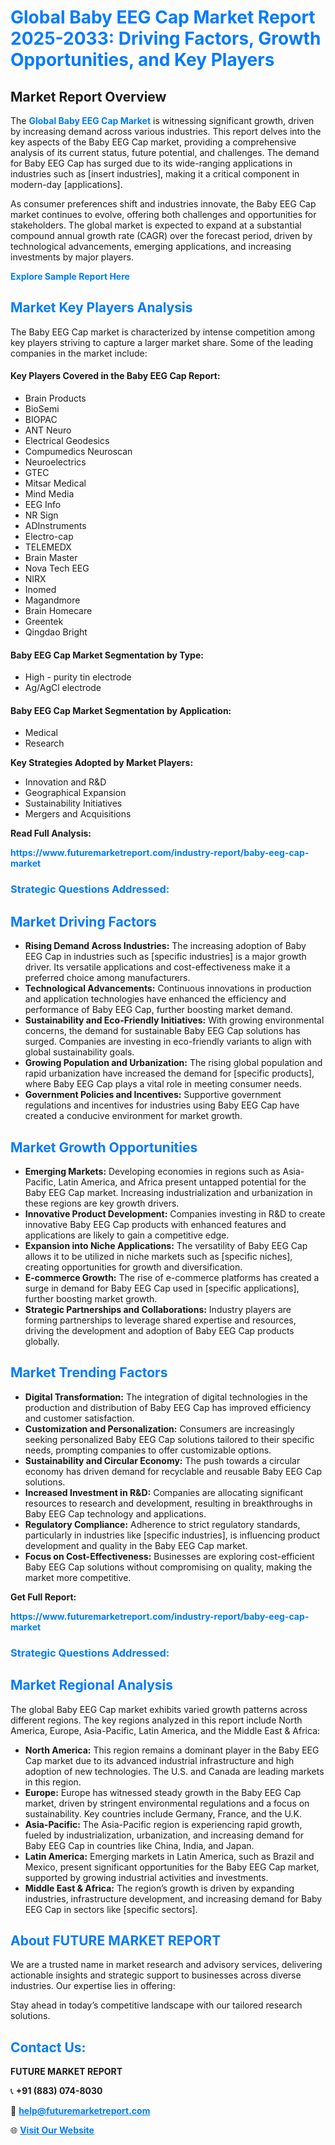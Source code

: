 <h1 style="color: #007BFF;">Global Baby EEG Cap Market Report 2025-2033: Driving Factors, Growth Opportunities, and Key Players</h1>

<section id="overview">
<h2>Market Report Overview</h2>
<p>The <a href="https://www.futuremarketreport.com/industry-report/baby-eeg-cap-market" style="color: #007BFF; text-decoration: none;"><strong>Global Baby EEG Cap Market</strong></a> is witnessing significant growth, driven by increasing demand across various industries. This report delves into the key aspects of the Baby EEG Cap market, providing a comprehensive analysis of its current status, future potential, and challenges. The demand for Baby EEG Cap has surged due to its wide-ranging applications in industries such as [insert industries], making it a critical component in modern-day [applications].</p>
<p>As consumer preferences shift and industries innovate, the Baby EEG Cap market continues to evolve, offering both challenges and opportunities for stakeholders. The global market is expected to expand at a substantial compound annual growth rate (CAGR) over the forecast period, driven by technological advancements, emerging applications, and increasing investments by major players.</p>
</section>

<section id="overview">
<p><a href="https://www.futuremarketreport.com/request-sample/reportId=80443" style="color: #007BFF; text-decoration: none;"><strong>Explore Sample Report Here</strong></a></p>
</section>

<section id="key-players">
<h2 style="color: #007BFF;">Market Key Players Analysis</h2>
<p>The Baby EEG Cap market is characterized by intense competition among key players striving to capture a larger market share. Some of the leading companies in the market include:</p>
<h4>Key Players Covered in the Baby EEG Cap Report:</h4>
<ul><li>Brain Products</li><li>BioSemi</li><li>BIOPAC</li><li>ANT Neuro</li><li>Electrical Geodesics</li><li>Compumedics Neuroscan</li><li>Neuroelectrics</li><li>GTEC</li><li>Mitsar Medical</li><li>Mind Media</li><li>EEG Info</li><li>NR Sign</li><li>ADInstruments</li><li>Electro-cap</li><li>TELEMEDX</li><li>Brain Master</li><li>Nova Tech EEG</li><li>NIRX</li><li>Inomed</li><li>Magandmore</li><li>Brain Homecare</li><li>Greentek</li><li>Qingdao Bright</li></ul>
<h4>Baby EEG Cap Market Segmentation by Type:</h4>
<ul><li>High - purity tin electrode</li><li>Ag/AgCl electrode</li></ul>

<h4>Baby EEG Cap Market Segmentation by Application:</h4>
<ul><li>Medical</li><li>Research</li></ul>
<p><strong>Key Strategies Adopted by Market Players:</strong></p>
<ul>
<li>Innovation and R&D</li>
<li>Geographical Expansion</li>
<li>Sustainability Initiatives</li>
<li>Mergers and Acquisitions</li>
</ul>
</section>

<section>
<p><strong>Read Full Analysis: </strong></p><a href="https://www.futuremarketreport.com/industry-report/baby-eeg-cap-market" style="color: #007BFF; text-decoration: none;"><strong>https://www.futuremarketreport.com/industry-report/baby-eeg-cap-market</strong></a>
<h3 style="color: #007BFF;">Strategic Questions Addressed:</h3>
</section>

<section id="driving-factors">
<h2 style="color: #007BFF;">Market Driving Factors</h2>
<ul>
<li><strong>Rising Demand Across Industries:</strong> The increasing adoption of Baby EEG Cap in industries such as [specific industries] is a major growth driver. Its versatile applications and cost-effectiveness make it a preferred choice among manufacturers.</li>
<li><strong>Technological Advancements:</strong> Continuous innovations in production and application technologies have enhanced the efficiency and performance of Baby EEG Cap, further boosting market demand.</li>
<li><strong>Sustainability and Eco-Friendly Initiatives:</strong> With growing environmental concerns, the demand for sustainable Baby EEG Cap solutions has surged. Companies are investing in eco-friendly variants to align with global sustainability goals.</li>
<li><strong>Growing Population and Urbanization:</strong> The rising global population and rapid urbanization have increased the demand for [specific products], where Baby EEG Cap plays a vital role in meeting consumer needs.</li>
<li><strong>Government Policies and Incentives:</strong> Supportive government regulations and incentives for industries using Baby EEG Cap have created a conducive environment for market growth.</li>
</ul>
</section>

<section id="growth-opportunities">
<h2 style="color: #007BFF;">Market Growth Opportunities</h2>
<ul>
<li><strong>Emerging Markets:</strong> Developing economies in regions such as Asia-Pacific, Latin America, and Africa present untapped potential for the Baby EEG Cap market. Increasing industrialization and urbanization in these regions are key growth drivers.</li>
<li><strong>Innovative Product Development:</strong> Companies investing in R&D to create innovative Baby EEG Cap products with enhanced features and applications are likely to gain a competitive edge.</li>
<li><strong>Expansion into Niche Applications:</strong> The versatility of Baby EEG Cap allows it to be utilized in niche markets such as [specific niches], creating opportunities for growth and diversification.</li>
<li><strong>E-commerce Growth:</strong> The rise of e-commerce platforms has created a surge in demand for Baby EEG Cap used in [specific applications], further boosting market growth.</li>
<li><strong>Strategic Partnerships and Collaborations:</strong> Industry players are forming partnerships to leverage shared expertise and resources, driving the development and adoption of Baby EEG Cap products globally.</li>
</ul>
</section>

<section id="trending-factors">
<h2 style="color: #007BFF;">Market Trending Factors</h2>
<ul>
<li><strong>Digital Transformation:</strong> The integration of digital technologies in the production and distribution of Baby EEG Cap has improved efficiency and customer satisfaction.</li>
<li><strong>Customization and Personalization:</strong> Consumers are increasingly seeking personalized Baby EEG Cap solutions tailored to their specific needs, prompting companies to offer customizable options.</li>
<li><strong>Sustainability and Circular Economy:</strong> The push towards a circular economy has driven demand for recyclable and reusable Baby EEG Cap solutions.</li>
<li><strong>Increased Investment in R&D:</strong> Companies are allocating significant resources to research and development, resulting in breakthroughs in Baby EEG Cap technology and applications.</li>
<li><strong>Regulatory Compliance:</strong> Adherence to strict regulatory standards, particularly in industries like [specific industries], is influencing product development and quality in the Baby EEG Cap market.</li>
<li><strong>Focus on Cost-Effectiveness:</strong> Businesses are exploring cost-efficient Baby EEG Cap solutions without compromising on quality, making the market more competitive.</li>
</ul>
</section>

<section>
<p><strong>Get Full Report: </strong></p><a href="https://www.futuremarketreport.com/industry-report/baby-eeg-cap-market" style="color: #007BFF; text-decoration: none;"><strong>https://www.futuremarketreport.com/industry-report/baby-eeg-cap-market</strong></a>
<h3 style="color: #007BFF;">Strategic Questions Addressed:</h3>
</section>


<section id="regional-analysis">
<h2 style="color: #007BFF;">Market Regional Analysis</h2>
<p>The global Baby EEG Cap market exhibits varied growth patterns across different regions. The key regions analyzed in this report include North America, Europe, Asia-Pacific, Latin America, and the Middle East & Africa:</p>
<ul>
<li><strong>North America:</strong> This region remains a dominant player in the Baby EEG Cap market due to its advanced industrial infrastructure and high adoption of new technologies. The U.S. and Canada are leading markets in this region.</li>
<li><strong>Europe:</strong> Europe has witnessed steady growth in the Baby EEG Cap market, driven by stringent environmental regulations and a focus on sustainability. Key countries include Germany, France, and the U.K.</li>
<li><strong>Asia-Pacific:</strong> The Asia-Pacific region is experiencing rapid growth, fueled by industrialization, urbanization, and increasing demand for Baby EEG Cap in countries like China, India, and Japan.</li>
<li><strong>Latin America:</strong> Emerging markets in Latin America, such as Brazil and Mexico, present significant opportunities for the Baby EEG Cap market, supported by growing industrial activities and investments.</li>
<li><strong>Middle East & Africa:</strong> The region’s growth is driven by expanding industries, infrastructure development, and increasing demand for Baby EEG Cap in sectors like [specific sectors].</li>
</ul>
</section>

<footer>
<h2 style="color: #007BFF;">About FUTURE MARKET REPORT</h2>
<p>We are a trusted name in market research and advisory services, delivering actionable insights and strategic support to businesses across diverse industries. Our expertise lies in offering:</p>

<p>Stay ahead in today’s competitive landscape with our tailored research solutions.</p>

<h2 style="color: #007BFF;">Contact Us:</h2>
<p><strong>FUTURE MARKET REPORT</strong></p>
<p>📞 <strong>+91 (883) 074-8030</strong></p>
<p>📧 <strong><a href="mailto:help@futuremarketreport.com" style="color: #007BFF;">help@futuremarketreport.com</a></strong></p>
<p>🌐 <strong><a href="https://www.futuremarketreport.com/" style="color: #007BFF;">Visit Our Website</a></strong></p>
</footer>